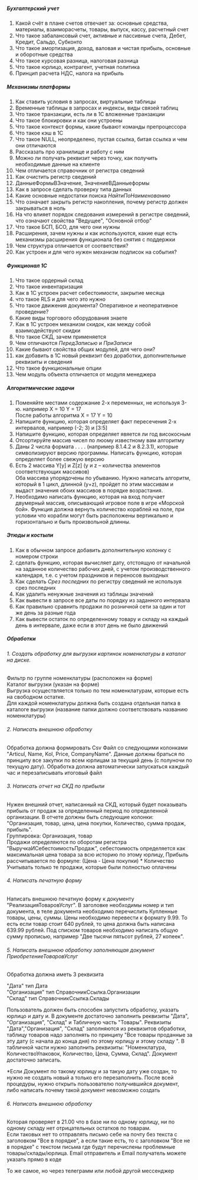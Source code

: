 ##### Бухгалтерский учет

1. Какой счёт в плане счетов отвечает за: основные средства, материалы, взаиморасчеты, товары, выпуск, кассу, расчетный счет
2. Что такое забалансовый счет, активные и пассивные счета, Дебет, Кредит, Сальдо, Субконто
3. Что такое амортизация, доход, валовая и чистая прибыль, основные и оборотные средства
4. Что такое курсовая разница, налоговая разница
5. Что такое юрлицо, контрагент, учетная политика
6. Принцип расчета НДС, налога на прибыль

##### Механизмы платформы

1. Как ставить условия в запросах, виртуальные таблицы
2. Временные таблицы в запросах и индексы, виды связей таблиц
3. Что такое транзакции, есть ли в 1С вложенные транзакции
4. Что такое блокировки и как они устроены
5. Что такое контекст формы, какие бывают команды препроцессора
6. Что такое кэш в 1С
7. Что такое NULL, неопределено, пустая ссылка, битая ссылка и чем они отличаются
8. Рассказать про хранилище и работу с ним
9. Можно ли получать реквизит через точку, как получить необходимые данные на клиенте
10. Чем отличается справочник от регистра сведений
11. Как очистить регистр сведений
12. ДанныеФормыВЗначение, ЗначениеВДанныеформы
13. Как в запросе сделать проверку типа данных
14. Какие основные недостатки поиска *НайтиПоНаименованию*
15. Что означает закрыть регистр накопления, почему регистр должен закрываться в ноль
16. На что влияет порядок следования измерений в регистре сведений, что означают свойства "Ведущее", "Основной отбор"
17. Что такое БСП, БСО, для чего они нужны
18. Расширения, зачем нужны и как используются, какие еще есть механизмы расширения функционала без снятия с поддержки
19. Чем структура отличается от соответствия?
20. Как устроен и для чего нужен механизм подписок на события?

##### Функционал 1С

1. Что такое ордерный склад
2. Что такое инвентаризация
3. Как в 1С устроен расчет себестоимости, закрытие месяца
4. что такое RLS и для чего это нужно
5. Что такое движения документа? Оперативное и неоперативное проведение?
6. Какие виды торгового оборудования знаете
7. Как в 1С устроен механизм скидок, как между собой взаимодействуют скидки
8. Что такое СКД, зачем применяется
9. Чем отличаются *ПередЗаписью* и *ПриЗаписи*
10. Какие бывают свойства общих модулей, для чего они?
11. как добавить в 1С новый реквизит без доработки, дополнительные реквизиты и сведения
12. Что такое функциональные опции
13. Чем модуль объекта отличается от модуля менеджера

##### Алгоритмические задачи

1. Поменяйте местами содержание 2-х переменных, не используя 3-ю. например X = 10 Y = 17  
После работы алгоритма X = 17 Y = 10
2. Напишите функцию, которая определяет факт пересечения 2-х интервалов, например (-2; 3) и [3:5]
3. Напишите функцию, которая определяет явяется ли год високосным
4. Отсортируйте массив чисел по люому известному вам алгоритму
5. Даны 2 числа формата . . . . (например 8.1.4.2 и 8.2.3.1), которые символизируют версию программы. Написать функцию, которая определяет более свежую версию
6. Есть 2 массива Y[y] и Z[z] (y и z – количества элементов соответствующих массивов)  
Оба массива упорядочены по убыванию. Нужно написать алгоритм, который в 1 цикл, длинной (y+z), пройдет по этим массивам и выдаст значения обоих массивов в порядке возрастания.
7. Необходимо написать функцию, которая на вход получает двумерный массив, описывающий игровое поле в игре «Морской бой». Функция должна вернуть количество кораблей на поле, при условии что корабли могут быть расположены вертикально и горизонтально и быть произвольной длинны.

##### Этюды и костыли

1. Как в обычном запросе добавить дополнительную колонку с номером строки
2. сделать функцию, которая вычисляет дату, отстоящую от начальной на заданное количество рабочих дней, с учетом производственного календаря, т.е. с учетом праздников и переносов выходных
3. Как сделать *Срез последних* по регистру сведений не используя срез последних
4. Как удалить ненужные значения из таблицы значений
5. Как вывести в запросе все даты по порядку из заданного интервала
6. Как правильно сравнить продажи по розничной сети за один и тот же день за разные года
7. Как вывести остаток по определенному товару и складу на каждый день в интервале, даже если в этот день не было движений

##### Обработки
###### 1. Создать обработку для выгрузки картинок номенклатуры в каталог на диске. 
Фильтр по группе номенклатуры (расположен на форме)  
Каталог выгрузки (указан на форме)  
Выгрузка осуществляется только по тем номенклатурам, которые есть на свободном остатке.  
Для каждой номенклатуры должна быть создана отдельная папка в каталоге выгрузки (название папки должно соответствовать названию номенклатуры)
###### 2. Написать внешнюю обработку  
Обработка должна формировать Csv Файл со следующими колонками "Articul, Name, Kol, Price, CompanyName". Данные должны браться по принципу все закупки по всем юрлицам за текущий день (с полуночи по текущую дату). Обработка должна автоматически запускаться каждый час и перезаписывать итоговый файл
###### 3. Написать отчет на СКД по прибыли  
Нужен внешний отчет, написанный на СКД, который будет показывать прибыль от продаж за определенный период по определенной организации. В отчете должны быть следующие колонки:  
"Организация, товар, цена, цена покупки, Количество, сумма продаж, прибыль".  
Группировка: Организация, товар  
Продажи определяются по оборотам регистра "ВыручкаИСебестоимостьПродаж", себестоимость определяется как максимальная цена товара за всю историю по этому юрлицу, 
Прибыль рассчитывается по формуле: (Цена - Цена покупки) * Количество
Учитывать только те продажи, которые были полностью оплачены

###### 4. Написать печатную форму  
Написать внешнюю печатную форму к документу "РеализацияТоваровУслуг". В заголовке необходимы номер и тип документа, в теле документа необходимо перечислить Купленные товары, цены, суммы. 
Цены необходимо перевести к формату 9.99. То есть если товар стоит 640 рублей, то цена должна быть написана 639.99 рублей.
Под списком товаров необходимо написать общую сумму прописью, например "Две тысячи пятьсот рублей, 27 копеек".

###### 5. Написать внешнюю обработку заполняющая документ *ПриобретениеТоваровУслуг*  
Обработка должна иметь 3 реквизита  
  
"Дата" тип Дата  
"Организация" тип СправочникСсылка.Организации  
"Склад" тип СправочникСсылка.Склады  
  
Пользователь должен быть способен запустить обработку, указать юрлицо и дату и. В документе достаточно заполнить реквизиты "Дата", "Организация", "Склад" и Табличную часть "Товары". Реквизиты "Дата","Организация", "Склад" заполняются из реквизитов обработки, таблицу товаров надо заполнять по принципу "Все товары проданные за эту дату (с начала до конца дня) по этому юрлицу и этому складу ". В табличной части нужно заполнить реквизиты: "Номенклатура, КоличествоУпаковок, Количество, Цена, Сумма, Склад". Документ достаточно записать.  

*Если Документ по такому юрлицу и за такую дату уже создан, то нужно не создать новый а только его перезаполнить. После всей процедуры, нужно открыть пользователю получившийся документ, либо написать почему такой документ невозможно создать

###### 6. Написать внешнюю обработку
Которая проверяет в 21.00 что в базе ни по одному юрлицу, ни по одному складу нет отрицательных остатков по товарам.  
Если таковых нет то отправлять письмо себе на почту без текста с заголовком "Все в порядке", а если такие есть, то с заголовком "Все не в порядке" с текстом письма где будут перечислены проблемные товары/склады/юрлица. Email отправитель и Email получатель можете указать прямо в коде  
  
То же самое, но через телеграмм или любой другой мессенджер